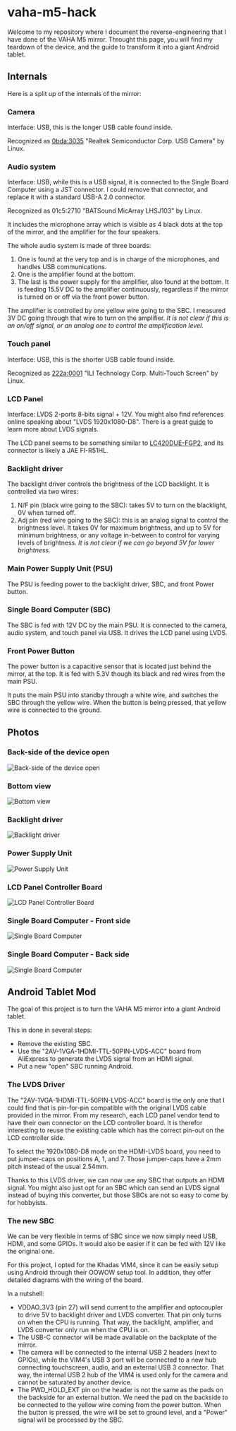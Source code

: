 # vaha-m5-hack

Welcome to my repository where I document the reverse-engineering that I have done of the VAHA M5 mirror. Throught this page, you will find my teardown of the device, and the guide to transform it into a giant Android tablet.

## Internals

Here is a split up of the internals of the mirror:

### Camera

Interface: USB, this is the longer USB cable found inside.

Recognized as [0bda:3035](https://linux-hardware.org/?id=usb:0bda-3035) "Realtek Semiconductor Corp. USB Camera" by Linux.

### Audio system

Interface: USB, while this is a USB signal, it is connected to the Single Board Computer using a JST connector. I could remove that connector, and replace it with a standard USB-A 2.0 connector.

Recognized as 01c5:2710 "BATSound MicArray LHSJ103" by Linux.

It includes the microphone array which is visible as 4 black dots at the top of the mirror, and the amplifier for the four speakers.

The whole audio system is made of three boards:

1. One is found at the very top and is in charge of the microphones, and handles USB communications.
2. One is the amplifier found at the bottom.
3. The last is the power supply for the amplifier, also found at the bottom. It is feeding 15.5V DC to the amplifier continuously, regardless if the mirror is turned on or off via the front power button.

The amplifier is controlled by one yellow wire going to the SBC. I measured 3V DC going through that wire to turn on the amplifier. _It is not clear if this is an on/off signal, or an analog one to control the amplification level._

### Touch panel

Interface: USB, this is the shorter USB cable found inside.

Recognized as [222a:0001](https://linux-hardware.org/?id=usb:222a-0001) "ILI Technology Corp. Multi-Touch Screen" by Linux.

### LCD Panel

Interface: LVDS 2-ports 8-bits signal + 12V. You might also find references online speaking about "LVDS 1920x1080-D8". There is a great [guide](https://www.darloxcn.com/news/Distinguish-the-definition-of-LVDS-screen-line-and.html) to learn more about LVDS signals.

The LCD panel seems to be something similar to [LC420DUE-FGP2](https://www.panelook.com/LC420DUE-FGP2_LG%20Display_42_LCM_parameter_24854.html), and its connector is likely a JAE FI-R51HL.

### Backlight driver

The backlight driver controls the brightness of the LCD backlight. It is controlled via two wires:

1. N/F pin (black wire going to the SBC): takes 5V to turn on the blacklight, 0V when turned off.
2. Adj pin (red wire going to the SBC): this is an analog signal to control the brightness level. It takes 0V for maximum brightness, and up to 5V for minimum brightness, or any voltage in-between to control for varying levels of brightness. _It is not clear if we can go beyond 5V for lower brightness._

### Main Power Supply Unit (PSU)

The PSU is feeding power to the backlight driver, SBC, and front Power button.

### Single Board Computer (SBC)

The SBC is fed with 12V DC by the main PSU. It is connected to the camera, audio system, and touch panel via USB. It drives the LCD panel using LVDS.

### Front Power Button

The power button is a capacitive sensor that is located just behind the mirror, at the top. It is fed with 5.3V though its black and red wires from the main PSU.

It puts the main PSU into standby through a white wire, and switches the SBC through the yellow wire. When the button is being pressed, that yellow wire is connected to the ground.

## Photos

### Back-side of the device open

![Back-side of the device open](photos/DSC04393b.JPG)

### Bottom view

![Bottom view](photos/DSC04401b.JPG)

### Backlight driver

![Backlight driver](photos/DSC04391b.JPG)

### Power Supply Unit

![Power Supply Unit](photos/DSC04407b.JPG)

### LCD Panel Controller Board

![LCD Panel Controller Board](photos/DSC04403b.JPG)

### Single Board Computer - Front side

![Single Board Computer](photos/DSC04397b.JPG)

### Single Board Computer - Back side

![Single Board Computer](photos/DSC04409b.JPG)

## Android Tablet Mod

The goal of this project is to turn the VAHA M5 mirror into a giant Android tablet.

This in done in several steps:

* Remove the existing SBC.
* Use the "2AV-1VGA-1HDMI-TTL-50PIN-LVDS-ACC" board from AliExpress to generate the LVDS signal from an HDMI signal.
* Put a new "open" SBC running Android.

### The LVDS Driver

The "2AV-1VGA-1HDMI-TTL-50PIN-LVDS-ACC" board is the only one that I could find that is pin-for-pin compatible with the original LVDS cable provided in the mirror. From my research, each LCD panel vendor tend to have their own connector on the LCD controller board. It is therefor interesting to reuse the existing cable which has the correct pin-out on the LCD controller side.

To select the 1920x1080-D8 mode on the HDMI-LVDS board, you need to put jumper-caps on positions A, 1, and 7. Those jumper-caps have a 2mm pitch instead of the usual 2.54mm.

Thanks to this LVDS driver, we can now use any SBC that outputs an HDMI signal. You might also just opt for an SBC which can send an LVDS signal instead of buying this converter, but those SBCs are not so easy to come by for hobbyists.

### The new SBC

We can be very flexible in terms of SBC since we now simply need USB, HDMI, and some GPIOs. It would also be easier if it can be fed with 12V like the original one.

For this project, I opted for the Khadas VIM4, since it can be easily setup using Android through their OOWOW setup tool. In addition, they offer detailed diagrams with the wiring of the board.

In a nutshell:

* VDDAO_3V3 (pin 27) will send current to the amplifier and optocoupler to drive 5V to backlight driver and LVDS converter. That pin only turns on when the CPU is running. That way, the backlight, amplifier, and LVDS converter only run when the CPU is on.
* The USB-C connector will be made available on the backplate of the mirror.
* The camera will be connected to the internal USB 2 headers (next to GPIOs), while the VIM4's USB 3 port will be connected to a new hub connecting touchscreen, audio, and an external USB 3 connector. That way, the internal USB 2 hub of the VIM4 is used only for the camera and cannot be saturated by another device.
* The PWD_HOLD_EXT pin on the header is not the same as the pads on the backside for an external button. We need the pad on the backside to be connected to the yellow wire coming from the power button. When the button is pressed, the wire will be set to ground level, and a "Power" signal will be processed by the SBC.
